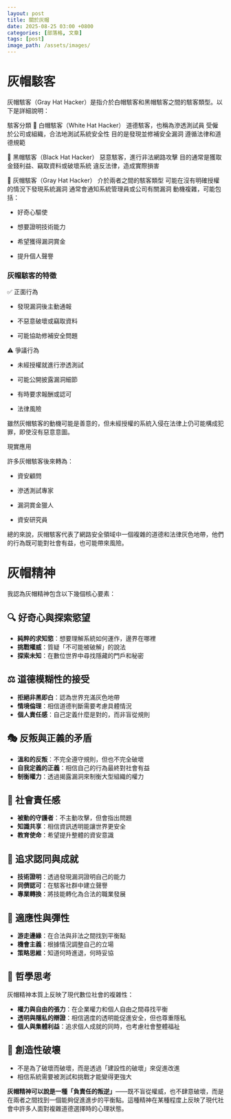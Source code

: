 ```yaml
---
layout: post
title: 關於灰帽
date: 2025-08-25 03:00 +0800
categories: [部落格, 文章]
tags: [post]
image_path: /assets/images/
---
```

# 灰帽駭客
灰帽駭客（Gray Hat Hacker）是指介於白帽駭客和黑帽駭客之間的駭客類型。以下是詳細說明：

駭客分類
🎩 白帽駭客（White Hat Hacker）
道德駭客，也稱為滲透測試員
受僱於公司或組織，合法地測試系統安全性
目的是發現並修補安全漏洞
遵循法律和道德規範

🎩 黑帽駭客（Black Hat Hacker）
惡意駭客，進行非法網路攻擊
目的通常是獲取金錢利益、竊取資料或破壞系統
違反法律，造成實際損害

🎩 灰帽駭客（Gray Hat Hacker）
介於兩者之間的駭客類型
可能在沒有明確授權的情況下發現系統漏洞
通常會通知系統管理員或公司有關漏洞
動機複雜，可能包括：

- 好奇心驅使

- 想要證明技術能力

- 希望獲得漏洞賞金

- 提升個人聲譽

### 灰帽駭客的特徵

✅ 正面行為

- 發現漏洞後主動通報

- 不惡意破壞或竊取資料

- 可能協助修補安全問題

⚠️ 爭議行為

- 未經授權就進行滲透測試

- 可能公開披露漏洞細節

- 有時要求報酬或認可

- 法律風險

雖然灰帽駭客的動機可能是善意的，但未經授權的系統入侵在法律上仍可能構成犯罪，即使沒有惡意意圖。

現實應用

許多灰帽駭客後來轉為：

- 資安顧問

- 滲透測試專家

- 漏洞賞金獵人

- 資安研究員

總的來說，灰帽駭客代表了網路安全領域中一個複雜的道德和法律灰色地帶，他們的行為既可能對社會有益，也可能帶來風險。

# 灰帽精神
我認為灰帽精神包含以下幾個核心要素：

## 🔍 **好奇心與探索慾望**
- **純粹的求知慾**：想要理解系統如何運作，邊界在哪裡
- **挑戰權威**：質疑「不可能被破解」的說法
- **探索未知**：在數位世界中尋找隱藏的門戶和秘密

## ⚖️ **道德模糊性的接受**
- **拒絕非黑即白**：認為世界充滿灰色地帶
- **情境倫理**：相信道德判斷需要考慮具體情況
- **個人責任感**：自己定義什麼是對的，而非盲從規則

## 🎭 **反叛與正義的矛盾**
- **溫和的反叛**：不完全遵守規則，但也不完全破壞
- **自我定義的正義**：相信自己的行為最終對社會有益
- **制衡權力**：透過揭露漏洞來制衡大型組織的權力

## 🤝 **社會責任感**
- **被動的守護者**：不主動攻擊，但會指出問題
- **知識共享**：相信資訊透明能讓世界更安全
- **教育使命**：希望提升整體的資安意識

## 🎯 **追求認同與成就**
- **技術證明**：透過發現漏洞證明自己的能力
- **同儕認可**：在駭客社群中建立聲譽
- **專業轉換**：將技能轉化為合法的職業發展

## 🌊 **適應性與彈性**
- **游走邊緣**：在合法與非法之間找到平衡點
- **機會主義**：根據情況調整自己的立場
- **策略思維**：知道何時進退，何時妥協

## 💭 **哲學思考**

灰帽精神本質上反映了現代數位社會的複雜性：

- **權力與自由的張力**：在企業權力和個人自由之間尋找平衡
- **透明與隱私的辯證**：相信適度的透明能促進安全，但也尊重隱私
- **個人與集體利益**：追求個人成就的同時，也考慮社會整體福祉

## 🎨 **創造性破壞**
- 不是為了破壞而破壞，而是透過「建設性的破壞」來促進改進
- 相信系統需要被測試和挑戰才能變得更強大

**灰帽精神可以說是一種「負責任的叛逆」**——既不盲從權威，也不肆意破壞，而是在兩者之間找到一個能夠促進進步的平衡點。這種精神在某種程度上反映了現代社會中許多人面對複雜道德選擇時的心理狀態。
